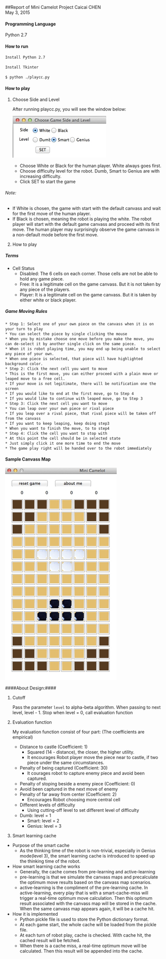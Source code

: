 ##Report of Mini Camelot Project
Caicai CHEN<br>
May 3, 2015

#### Programming Language

  Python 2.7

#### How to run

	Install Python 2.7

	Install Tkinter

	$ python ./playcc.py

#### How to play

1. Choose Side and Level

	After running playcc.py, you will see the window below:
	
	![Image of SET](images/SideLevel.jpg)	

	* Choose White or Black for the human player. White always goes first.  
	* Choose difficulty level for the robot. Dumb, Smart to Genius are with increasing difficulty.
	* Click SET to start the game

  ###### Note: 
  * If White is chosen, the game with start with the default canvass and wait for the first move of the human player.
  * If Black is chosen, meaning the robot is playing the white. The robot player will start with the default game canvass and proceed with its first move. The human player may surprisingly observe the game canvass in a non-default mode before the first move.
	
2. How to play	

  ##### Terms
  * Cell Status
    * Disabled: The 6 cells on each corner. Those cells are not be able to hold any game piece.
    * Free: It is a legitimate cell on the game canvass. But it is not taken by any piece of the players.
    * Player: It is a legitimate cell on the game canvass. But it is taken by either white or black player.

  ##### Game Moving Rules
	* Step 1: Select one of your own piece on the canvass when it is on your turn to play
    * You can select the piece by single clicking the mouse
    * When you by mistake choose one move before you make the move, you can de-select it by another single click on the same piece.
    * When it is robot playing time, you may end up being unable to select any piece of your own.
    * When one piece is selected, that piece will have highlighted background color.
	* Step 2: Click the next cell you want to move
    * This is the first move, you can either proceed with a plain move or leaped move to a free cell.
    * If your move is not legitimate, there will be notification one the screen
    * If you would like to end at the first move, go to Step 4
    * If you would like to continue with leaped move, go to Step 3
	* Step 3: Click the next cell you want to move
    * You can leap over your own piece or rival piece
    * If you leap over a rival piece, that rival piece will be taken off from the canvass
    * If you want to keep leaping, keep doing step3
    * When you want to finish the move, to to step4
	* Step 4: Click the cell you want to stop with
    * At this point the cell should be in selected state
    * Just simply click it one more time to end the move
    * The game play right will be handed over to the robot immediately
	
#### Sample Canvass Map
  ![Image of canvass](images/Canvass.jpg)	

####About Design:####

1. Cutoff

	Pass the parameter `level` to alpha-beta algorithm. 
	When passing to next level, level - 1.
	Stop when level = 0, call evaluation function
	
2. Evaluation function

	My evaluation function consist of four part: (The coefficients are empirical)
	- Distance to castle (Coefficient: 1)
		- Squared (14 - distance), the closer, the higher utility.
		- It encourages Robot player move the piece near to castle, if two piece under the same circumstances.
	- Penalty of being captured (Coefficient: 30)
		- It courages robot to capture enemy piece and avoid been captured.
	- Penalty of stoping beside a enemy piece (Coefficient: 0)
    - Avoid been captured in the next move of enemy
	- Penalty of far away from center (Coefficient: 2) 
		- Encourages Robot choosing more central cell
	- Different levels of difficulty
		- Using cutting-off level to set different level of difficulty 
    - Dumb: level = 1
		- Smart: level = 2
		- Genius: level = 3

3. Smart learning cache

  - Purpose of the smart cache
    - As the thinking time of the robot is non-trivial, especially in Genius mode(level 3), the smart learning cache is introduced to speed up the thinking time of the robot.
  - How smart learning cache works
    - Generally, the cache comes from pre-learning and active-learning
    - pre-learning is that we simulate the canvass maps and precalculate the optimum move results based on the canvass map scenarios. 
    - active-learning is the compliment of the pre-learning cache. In active-learning, every play that is with a smart-cache-miss will trigger a real-time optimum move calculation. Then this optimum result associated with the canvass map will be stored in the cache. When the same canvass map appears again, it will be a cache hit.
  - How it is implemented
    - Python pickle file is used to store the Python dictionary format.
    - At each game start, the whole cache will be loaded from the pickle file.
    - At each turn of robot play, cache is checked. With cache hit, the cached result will be fetched.
    - When there is a cache miss, a real-time optimum move will be calculated. Then this result will be appended into the cache.
	
